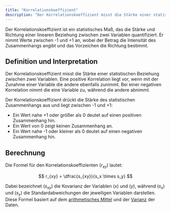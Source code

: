 ```yaml
---
title: "Korrelationskoeffizient"
description: "Der Korrelationskoeffizient misst die Stärke einer statistischen Beziehung zwischen zwei Variablen, mit Werten zwischen -1 und +1. Positive Korrelation bedeutet, dass mit Zunahme einer Variable die andere ebenfalls zunimmt, negative das Gegenteil."
---
```


Der Korrelationskoeffizient ist ein statistisches Maß, das die Stärke und Richtung einer linearen Beziehung zwischen zwei Variablen quantifiziert. Er nimmt Werte zwischen -1 und +1 an, wobei der Betrag die Intensität des Zusammenhangs angibt und das Vorzeichen die Richtung bestimmt.

## Definition und Interpretation

Der Korrelationskoeffizient misst die Stärke einer statistischen Beziehung zwischen zwei Variablen. Eine positive Korrelation liegt vor, wenn mit der Zunahme einer Variable die andere ebenfalls zunimmt. Bei einer negativen Korrelation nimmt die eine Variable zu, während die andere abnimmt.

Der Korrelationskoeffizient drückt die Stärke des statistischen Zusammenhangs aus und liegt zwischen -1 und +1:

- Ein Wert nahe +1 oder größer als 0 deutet auf einen positiven Zusammenhang hin.
- Ein Wert von 0 zeigt keinen Zusammenhang an.
- Ein Wert nahe -1 oder kleiner als 0 deutet auf einen negativen Zusammenhang hin.

## Berechnung

Die Formel für den Korrelationskoeffizienten $( r_{xy} )$ lautet:

$$ r_{xy} = \dfrac{s_{xy}}{s_x \times s_y} $$

Dabei bezeichnet $( s_{xy} )$ die Kovarianz der Variablen $( x )$ und $( y )$, während $( s_x )$ und $( s_y )$ die Standardabweichungen der jeweiligen Variablen darstellen. Diese Formel basiert auf dem [arithmetisches Mittel](/open-fidup/lerninhalte/arithmetisches-mittel) und der [Varianz](/open-fidup/lerninhalte/varianz) der Daten.